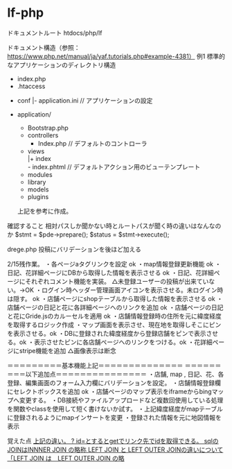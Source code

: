 # lf-php
ドキュメントルート 
htdocs/php/lf

ドキュメント構造（参照：https://www.php.net/manual/ja/yaf.tutorials.php#example-4381）
例1 標準的なアプリケーションのディレクトリ構造

- index.php 
- .htaccess 
+ conf
  |- application.ini // アプリケーションの設定
- application/
  - Bootstrap.php   
  + controllers
     - Index.php // デフォルトのコントローラ
  + views    
     |+ index   
        - index.phtml // デフォルトアクション用のビューテンプレート
  + modules 
  - library
  - models  
  - plugins 

  上記を参考に作成。



確認すること
相対パスしか聞かない時とルートパスが聞く時の違いはなんなのか
$stmt = $pde->prepare();
$status = $stmt->execute();






drege.php
投稿にバリデーションを後ほど加える


2/15残作業。
・各ページaタグリンクを設定 ok
・map情報登録更新機能 ok
・日記、花詳細ページにDBから取得した情報を表示させる ok
・日記、花詳細ページにそれぞれコメント機能を実装。 △未登録ユーザーの投稿が出来ていない。→OK
・ログイン時ヘッダー管理画面アイコンを表示させる。未ログイン時は隠す。 ok
・店舗ページにshopテーブルから取得した情報を表示させる ok
・店舗ページの日記と花に各詳細ページへのリンクを追加 ok
・店舗ページの日記と花にGride.jsのカルーセルを適用 ok
・店舗情報登録時の住所を元に緯度経度を取得するロジック作成
・マップ画面を表示させ、現在地を取得しそこにピンを表示させる。ok
・DBに登録された緯度経度から登録店舗をピンで表示させる。ok
・表示させたピンに各店舗ページへのリンクをつける。ok
・花詳細ページにstripe機能を追加 △画像表示は断念

＝＝＝＝＝＝＝＝＝基本機能上記＝＝＝＝＝＝＝＝＝＝＝＝＝＝
＝＝＝＝＝＝＝＝＝以下追加点＝＝＝＝＝＝＝＝＝＝＝＝＝＝＝
・店舗, map , 日記、花、各登録、編集画面のフォーム入力欄にバリデーションを設定。
・店舗情報登録欄にセレクトボックスを追加 ok
・店舗ページのマップ表示をiframeからbingマップへ変更する。
・DB接続やファイルアップロードなど複数回使用している処理を関数やclassを使用して短く書けないか試す。
・上記緯度経度がmapテーブルに登録されるようにmapインサートを変更
・登録された情報を元に地図情報を表示




覚えた点
 <a href="shop.php/<?= $item['id']; ?>">
 <a href="diaryEdit.php/? id=<?= $images[$i]['id']; ?>">
 上記の違い。
 ? id=とするとgetでリンク先でidを取得できる。
 sqlの
 JOINはINNNER JOIN の略称
LEFT JOIN と LEFT OUTER JOINの違いについて
「LEFT JOIN は　LEFT OUTER JOIN の略



